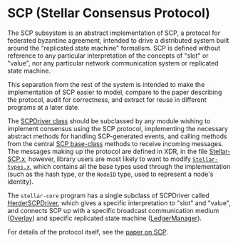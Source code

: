 # SCP (Stellar Consensus Protocol)

The SCP subsystem is an abstract implementation of SCP, a protocol for federated
byzantine agreement, intended to drive a distributed system built around the
"replicated state machine" formalism. SCP is defined without reference to any
particular interpretation of the concepts of "slot" or "value", nor any
particular network communication system or replicated state machine.

This separation from the rest of the system is intended to make the
implementation of SCP easier to model, compare to the paper describing the
protocol, audit for correctness, and extract for reuse in different programs at
a later date.

The [SCPDriver class](SCPDriver.h) should be subclassed by any module wishing to
implement consensus using the SCP protocol, implementing the necessary abstract
methods for handling SCP-generated events, and calling methods from the central
[SCP base-class](SCP.h) methods to receive incoming messages.
The messages making up the protocol are defined in XDR,
in the file [Stellar-SCP.x](../xdr/Stellar-SCP.x), however, library users are
most likely to want to modify [`Stellar-types.x`](../xdr/Stellar-types.x),
which contains all the base types used through the implementation
(such as the hash type, or the `NodeID` type, used to represent a node's identity).


The `stellar-core` program has a single subclass of SCPDriver called
[HerderSCPDriver](../herder/HerderSCPDriver.h), which gives a specific interpretation to "slot" and
"value", and connects SCP up with a specific broadcast communication medium
([Overlay](../overlay)) and specific replicated state machine
([LedgerManager](../ledger)).

For details of the protocol itself, see the [paper on SCP](https://www.stellar.org/papers/stellar-consensus-protocol.pdf).
